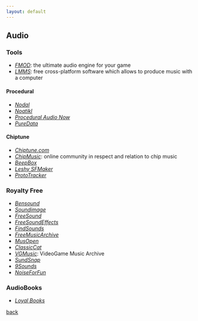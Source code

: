 ```yaml
---
layout: default
---
```


## Audio

### Tools

* _[FMOD](https://www.fmod.com/)_: the ultimate audio engine for your game
* _[LMMS](https://lmms.io/)_: free cross-platform software which allows to produce music with a computer

#### Procedural

* _[Nodal](http://nodalmusic.com/)_
* _[Noatikl](https://intermorphic.com/noatikl/)_
* _[Procedural Audio Now](http://proceduralaudionow.com/)_
* _[PureData](https://puredata.info/)_

#### Chiptune

* _[Chiptune.com](http://www.chiptune.com/)_
* _[ChipMusic](https://chipmusic.org/)_: online community in respect and relation to chip music
* _[BeepBox](https://www.beepbox.co)_
* _[Leshy SFMaker](https://www.leshylabs.com/apps/sfMaker/)_
* _[ProtoTracker](http://kometbomb.net/prototracker/)_

### Royalty Free

* _[Bensound](https://www.bensound.com/)_
* _[Soundimage](http://soundimage.org/)_
* _[FreeSound](https://freesound.org/)_
* _[FreeSoundEffects](https://www.freesoundeffects.com/)_
* _[FindSounds](http://findsounds.com/)_
* _[FreeMusicArchive](http://freemusicarchive.org/)_
* _[MusOpen](https://musopen.org/)_
* _[ClassicCat](https://www.classiccat.net/)_
* _[VGMusic](https://www.vgmusic.com/)_: VideoGame Music Archive
* _[SundSnap](https://www.soundsnap.com/)_
* _[9Sounds](http://99sounds.org/)_
* _[NoiseForFun](https://www.noiseforfun.com/)_

### AudioBooks

* _[Loyal Books](http://www.loyalbooks.com/language/Italian)_

[back](../)
